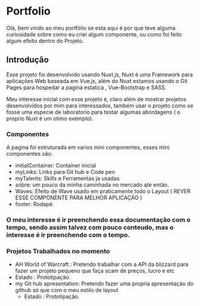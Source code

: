 # Portfolio


Olá, bem vindo ao meu portfólio se esta aqui é por que teve alguma curiosidade sobre como eu criei algum componente, ou como foi feito algum efeito dentro do Projeto.

## Introdução

Esse projeto foi desenvolvido usando Nuxt.js, Nuxt é uma Framework para aplicações Web baseada em Vue.js, além do Nuxt estamos usando o Git Pages para hospedar a pagina estatica , Vue-Bootstrap e SASS.

Meu interesse inicial com esse projeto é, claro além de mostrar projetos desenvolvidos por mim para interessados, também usar o projeto como se fosse uma especie de laboratorio para testar algumas abordagens ( o proprio Nuxt é um otimo exemplo).

### Componentes
A pagina foi estruturada em varios mini componentes, esses mini componentes são:
 - initialContainer: Container inicial 
 - myLinks: Links para Git hub e Code pen
 - myTalents: Skills e Ferramentas ja usadas
 - sobre: um pouco da minha caminhada  no mercado até então.
 - Waves: Efeito de Wave usado em praticamente todo o Layout ( REVER ESSE COMPONENTE PARA MELHOR APLICAÇÃO )
 - footer: Rodapé.

### O meu interesse é ir preenchendo essa documentação com o tempo, sendo assim talvez com pouco conteudo, mas o interesse é ir preenchendo com o tempo.

### Projetos Trabalhados no momento
- AH World of Warcraft : Pretendo trabalhar com a API da blizzard para fazer um projeto pequeno que faça scam de preços, lucro e etc
 - Estado : Prototipação.
- my Git hub apresentation: Pretendo fazer uma propria apresentação do github só que com o meu estilo de layout
  - Estado : Prototipação.



